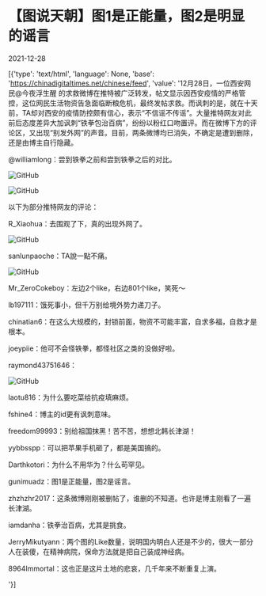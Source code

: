 # 【图说天朝】图1是正能量，图2是明显的谣言

2021-12-28

[{'type': 'text/html', 'language': None, 'base': 'https://chinadigitaltimes.net/chinese/feed', 'value': '12月28日，一位西安网民@今夜浮生醒 的求救微博在推特被广泛转发，帖文显示因西安疫情的严格管控，这位网民生活物资告急面临断粮危机，最终发帖求救。而讽刺的是，就在十天前，TA却对西安的疫情防控颇有信心，表示“不信谣不传谣”。大量推特网友对此前后态度差异大加讽刺“铁拳包治百病”，纷纷以粉红口吻置评。而在微博下方的评论区，又出现“别发外网”的声音。目前，两条微博均已消失，不确定是遭到删除，还是由博主自行隐藏。



@williamlong：尝到铁拳之前和尝到铁拳之后的对比。

![GitHub](https://chinadigitaltimes.net/chinese/files/2021/12/image-1640685412182.png)

![GitHub](https://chinadigitaltimes.net/chinese/files/2021/12/image-1640685421130.png)



以下为部分推特网友的评论：



R_Xiaohua：去围观了下，真的出现外网了。

![GitHub](https://chinadigitaltimes.net/chinese/files/2021/12/image-1640685470937.png)

sanlunpaoche：TA說一點不痛。

![GitHub](https://chinadigitaltimes.net/chinese/files/2021/12/image-1640686712977.png)

Mr_ZeroCokeboy：左边2个like，右边801个like，笑死～ 

lb197111：饿死事小，但千万别给境外势力递刀子。

chinatian6：在这么大规模的，封锁前面，物资不可能丰富，自求多福，自救才是根本。

joeypiie：他可不会怪铁拳，都怪社区之类的没做好啦。

raymond43751646：

![GitHub](https://chinadigitaltimes.net/chinese/files/2021/12/image-1640686395178.png)

laotu816：为什么要吃菜给抗疫填麻烦。

fshine4：博主的id更有讽刺意味。

freedom99993：别给祖国抹黑！苦不苦，想想北韩长津湖！

yybbsspp：可以把苹果手机砸了，都是美国搞的。

Darthkotori：为什么不用华为？什么苟罕见。

gunimuadz：图1是正能量，图2是谣言。

zhzhzhr2017：这条微博刚刚被删帖了，谁删的不知道。也许是博主刚看了一遍长津湖。

iamdanha：铁拳治百病，尤其是挑食。

JerryMikutyann：两个图的Like数量，说明国内明白人还是不少的，很大一部分人在装傻，在精神病院，保命方法就是把自己装成神经病。

8964Immortal：这也正是这片土地的悲哀，几千年来不断重复上演。

'}]